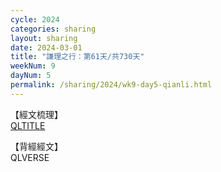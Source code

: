 ```yaml
---
cycle: 2024
categories: sharing
layout: sharing
date: 2024-03-01
title: "謙理之行：第61天/共730天"
weekNum: 9
dayNum: 5
permalink: /sharing/2024/wk9-day5-qianli.html
---
```

【經文梳理】  
[QLTITLE](QLLINK)

【背經經文】  
QLVERSE
